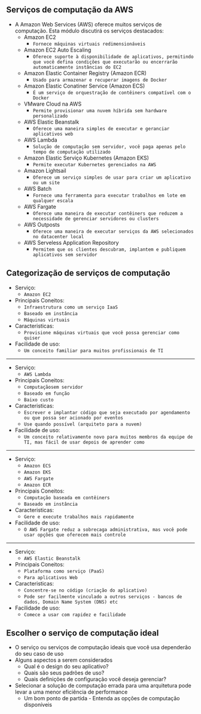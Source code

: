 ## Serviços de computação da AWS

- A Amazon Web Services (AWS) oferece muitos serviços de computação. Esta módulo discutirá os serviços destacados:
    - Amazon EC2
        - `Fornece máquinas virtuais redimensionáveis`
    - Amazon EC2 Auto Escaling
        - `Oferece suporte à disponibilidade de aplicativos, permitindo que você defina condições que executarão ou encerrarão automaticamente instâncias do EC2`
    - Amazon Elastic Container Registry (Amazon ECR)
        - `Usado para armazenar e recuperar imagens de Docker `
    - Amazon Elastic Conatiner Service (Amazon ECS)
        - `É um serviço de orquestração de contêiners compatível com o Docker`
    - VMware Cloud na AWS
        - `Permite provisionar uma nuvem híbrida sem hardware personalizado`
    - AWS Elastic Beanstalk
        - `Oferece uma maneira simples de executar e geranciar aplicativos web`
    - AWS Lambda
        - `Solução de computação sem servidor, você paga apenas pelo tempo de computação utilizado`
    - Amazon Elastic Serviço Kubernetes (Amazon EKS)
        - `Permite executar Kubernetes gerenciados na AWS`
    - Amazon Lightsail
        - `Oferece um serviço simples de usar para criar um aplicativo ou um site `
    - AWS Batch
        - `Fornece uma ferramenta para executar trabalhos em lote em qualquer escala`
    - AWS Fargate
        - `Oferece uma maneira de executar contêiners que reduzem a necessidade de gerenciar servidores ou clusters`
    - AWS Outposts
        - `Oferece uma maneira de executar serviços da AWS selecionados no datacenter local`
    - AWS Serveless Application Repository
        - `Permitem que os clientes descubram, implantem e publiquem aplicativos sem servidor`

## Categorização de serviços de computação

- Serviço: 
    - `Amazon EC2`
- Principais Coneitos:
    - `Infraestrutura como um serviço IaaS`
    - `Baseado em instância`
    - `Máquinas virtuais`
- Caracteristicas:
    - `Provisione máquinas virtuais que você possa gerenciar como quiser`
- Facilidade de uso: 
    - `Um conceito familiar para muitos profissionais de TI`
---
- Serviço: 
    - `AWS Lambda` 
- Principais Coneitos:
    - `Computaçãosem servidor`
    - `Baseado em função`
    - `Baixo custo`
- Caracteristicas:
    - `Escrever e implantar código que seja executado por agendamento ou que possa ser acionado por eventos`
    - `Use quando possível (arquiteto para a nuvem)`
- Facilidade de uso:
    - `Um conceito relativamente novo para muitos membros da equipe de TI, mas fácil de usar depois de aprender como`
---
- Serviço: 
    - `Amazon ECS`
    - `Amazon EKS`
    - `AWS Fargate`
    - `Amazon ECR`
- Principais Coneitos:
    - `Computação baseada em contêiners`
    - `Baseado em instância`
- Caracteristicas:
    - `Gere e execute trabalhos mais rapidamente`
- Facilidade de uso:
    - `O AWS Fargate reduz a sobrecaga administrativa, mas você pode usar opções que oferecem mais controle`
---
- Serviço: 
    - `AWS Elastic Beanstalk`
- Principais Coneitos:
    - `Plataforma como serviço (PaaS)`
    - `Para aplicativos Web`
- Caracteristicas:
    - `Concentre-se no código (criação do aplicativo)`
    - `Pode ser facilmente vinculado a outros serviços - bancos de dados, Domain Name System (DNS) etc`
- Facilidade de uso:                
    - `Comece a usar com rapidez e facilidade`

## Escolher o serviço de computação ideal

- O serviço ou serviços de computação ideais que você usa dependerão do seu caso de uso
- Alguns aspectos a serem considerados
    - Qual é o design do seu aplicativo?
    - Quais são seus padrões de uso?
    - Quais definições de configuração você deseja gerenciar?
- Selecionar a solução de computação errada para uma arquitetura pode levar a uma menor eficiência de performance
    - Um bom ponto de partida - Entenda as opções de computação disponíveis